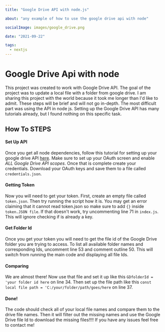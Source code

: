 ```yaml
---
title: "Google Drive API with node.js"

about: "any example of how to use the google drive api with node"

socialImage: images/google_drive.png

date: "2021-09-22"

tags:
  - nextjs
---
```


# Google Drive Api with node

This project was created to work with Google Drive API. The goal of the project was to update a local file with a folder from google drive. I am sharing this project with the world because it took me longer than I'd like to admit. These steps will be brief and will not go in-depth. The most difficult part was using the API in node js. Setting up the Google Drive API has many tutorials already, but I found nothing on this specific task.

## How To STEPS

#### Set Up API

Once you get all node dependencies, follow this tutorial for setting up your google drive API [here](https://developers.google.com/drive/api/v3/enable-drive-api). Make sure to set up your OAuth screen and enable _ALL Google Drive API scopes_. Once that is complete create your credentials. Download your OAuth keys and save them to a file called `credentials.json`.

#### Getting Token

Now you will need to get your token. First, create an empty file called `token.json`. Then try running the script how it is. You may get an error claiming that it cannot read token.json so make sure to add `{}` inside `token.JSON file`. If that doesn't work, try uncommenting line 71 in `index.js`. This will ignore checking if is already a key.

#### Get Folder Id

Once you get your token you will need to get the file id of the Google Drive folder you are trying to access. To list all available folder names and corresponding Ids, uncomment line 53 and comment outline 50. This will switch from running the main code and displaying all file Ids.

#### Comparing

We are almost there! Now use that file and set it up like this `GDfolderId = 'your folder id here` on line 34. Then set up the file path like this `const local file path = 'C:/your/folder/path/goes/here` on line 37.

#### Done!

The code should check all of your local file names and compare them to the drive file names. Then it will filter out the missing names and use the Google Drive file Id to download the missing files!!!! If you have any issues feel free to contact me!
